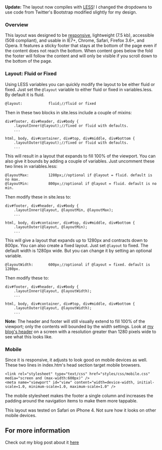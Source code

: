 **Update:** The layout now compiles with [LESS](http://lesscss.org/)! I changed the dropdowns to use code from Twitter's Bootstrap modified slightly for my design.

### Overview

This layout was designed to be [responsive](http://www.alistapart.com/articles/responsive-web-design/), lightweight (7.5 kb), accessible (508 compliant), and usable in IE7+, Chrome, Safari, Firefox 3.6+, and Opera. It features a sticky footer that stays at the bottom of the page even if the content does not reach the bottom. When content goes below the fold the footer will follow the content and will only be visible if you scroll down to the bottom of the page.

### Layout: Fluid or Fixed

Using LESS variables you can quickly modify the layout to be either fluid or fixed. Just set the ```@layout``` variable to either fluid or fixed in variables.less. By default it is fluid.

    @layout:            fluid;//fluid or fixed

Then in these two blocks in site.less include a couple of mixins:

    div#footer, div#header, div#body {
        .layoutInner(@layout);//fixed or fluid with defaults.
        ...
        
    html, body, div#container, div#top, div#middle, div#bottom {
        .layoutOuter(@layout);//fixed or fluid with defaults.
        ...

This will result in a layout that expands to fill 100% of the viewport. You can also give it bounds by adding a couple of variables. Just uncomment these two lines in variables.less:

    @layoutMax:         1280px;//optional if @layout = fluid. default is no max.
    @layoutMin:         800px;//optional if @layout = fluid. default is no min.
    
Then modify these in site.less to:

    div#footer, div#header, div#body {
        .layoutInner(@layout, @layoutMin, @layoutMax);
        ...
        
    html, body, div#container, div#top, div#middle, div#bottom {       
        .layoutOuter(@layout, @layoutMin);
        ...

This will give a layout that expands up to 1280px and contracts down to 800px.
You can also create a fixed layout. Just set ```@layout``` to fixed. The default width is 1280px wide. But you can change it by setting an optional variable.

    @layoutWidth:       600px;//optional if @layout = fixed. default is 1280px.

Then modify these to:

    div#footer, div#header, div#body {
        .layoutInner(@layout, @layoutWidth);
        ...
        
    html, body, div#container, div#top, div#middle, div#bottom {      
        .layoutOuter(@layout, @layoutWidth);
        ...

**Note:** The header and footer will still visually extend to fill 100% of the viewport; only the contents will bounded by the width settings. Look at [my blog's header](http://www.linecomments.com) on a screen with a resolution greater than 1280 pixels wide to see what this looks like.

### Mobile

Since it is responsive, it adjusts to look good on mobile devices as well. These two lines in index.htm's head section target mobile browsers.

    <link rel="stylesheet" type="text/css" href="styles/css/mobile.css" media="screen and (max-width:600px)" />
    <meta name="viewport" id="view" content="width=device-width, initial-scale=1.0, minimum-scale=1.0, maximum-scale=1.0" />
    
The mobile stylesheet makes the footer a single column and increases the padding around the navigation items to make them more tappable.

This layout was tested on Safari on iPhone 4. Not sure how it looks on other mobile devices.

## For more information

Check out my blog post about it [here](http://www.linecomments.com/2012/01/applayout-simple-starting-layout-for.html "Line Comments")
